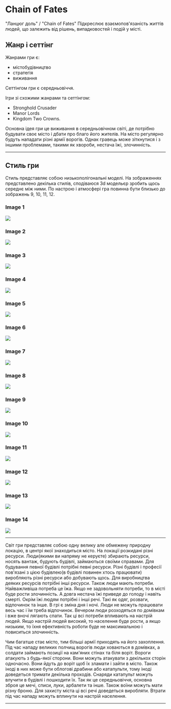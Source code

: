# Chain of Fates
"Ланцюг доль" / "Chain of Fates" Підкреслює взаємопов'язаність життів людей, що залежить від рішень, випадковостей і подій у місті.
## Жанр і сеттінг 

Жанрами гри є:
* містобудівництво
* стратегія
* виживання

Сеттінгом гри є середньовіччя.

Ігри зі схожими жанрами та сеттінгом: 
* Stronghold Crusader 
* Manor Lords
* Kingdom Two Crowns.

Основна ідея гри це виживання в середньовічном світі, де потрібно будувати своє місто і дбати про благо його жителів. 
На місто регулярно будуть нападати різні армії ворогів. 
Однак гравець може зіткнутися і з іншими проблемами, такими як хвороби, нестача їжі, злочинність.

***
## Стиль гри
Стиль представляє собою низькополігональні моделі.
На зображеннях представлено декілька стилів, сподіваюся 3d модельєр зробить щось середнє між ними.
По настрою і атмосфері гра повинна бути близько до зображень 9, 10, 11, 12.
<!-- ### Стиль 1 -->
### Image 1 
![](https://img.itch.zone/aW1hZ2UvMjc2MzUxLzYyODkxNTEuanBn/original/2sSU7w.jpg)

### Image 2 
![](https://i.ytimg.com/vi/vRUVHhMxgwE/hq720.jpg?sqp=-oaymwEhCK4FEIIDSFryq4qpAxMIARUAAAAAGAElAADIQj0AgKJD&rs=AOn4CLDx1MJ7MZnpsUBnfQDMSzdBpATcXg)

### Image 3 
![](https://preview.redd.it/899z146q2nv21.png?auto=webp&s=930ce1ef392e4ffb5789470a317cb04c0340e9f3)

### Image 4 
![](https://preview.free3d.com/img/2020/02/2273169183552308557/89utdouj.jpg)

### Image 5 
![](https://img.craftpix.net/2021/02/Free-Medieval-3D-People-Low-Poly-Models.webp)

### Image 6 
![](https://img.craftpix.net/2020/09/Medieval-Buildings-3D-Pack-360x240.webp)

### Image 7 
![](https://img.craftpix.net/2020/11/Medieval-Fortress-Pack-3D-Low-Poly-Models-360x240.webp)

### Image 8 
![](https://img.craftpix.net/2020/08/Free-Medieval-Houses-3D-Low-Poly-Pack-01-360x240.webp)

### Image 9 
![](https://img.freepik.com/premium-photo/low-poly-style-3d-render-medieval-village_14117-960994.jpg)

### Image 10 
![](https://img.freepik.com/premium-photo/lowpoly-style-3d-rendering-medieval-castle-courtyard-with-bird-flying-overhead_14117-1000800.jpg)

### Image 11 
![](https://images.squarespace-cdn.com/content/v1/541d868ce4b0c158abe9c5f3/1526682151792-YT6JY50M2BOCJ2XZG99F/image-asset.jpeg)

### Image 12 
![](https://img.freepik.com/premium-photo/lost-treasures-mysterious-isometric-pirate-cove-unforgiving-rpg-town-hauntingly-beautif_983420-7508.jpg)

### Image 13 
![](https://i.ytimg.com/vi/o2kVQ-Y2MqU/maxresdefault.jpg)

### Image 14 
![](https://artline.ua/storage/images/editor/editor_162591119148932_0.jpg)

***

Світ гри представляє собою одну велику але обмежену природну локацію, в центрі якої знаходиться місто.
На локації розкидані різні ресурси. 
Люди(якими ви напряму не керуєте) збирають ресурси, носять вантаж, будують будівлі, займаються своїми справами.
Для будування певної будівлі потрібні певні ресурси.
Різні будівлі і професії пов'язані з цією будівлею(в будівлі повинен хтось працювати) виробляють різні ресурси або добувають щось.
Для виробництва деяких ресурсів потрібні інші ресурси.
Також люди мають потреби. Найважливіша потреба це їжа. Якщо не задовольняти потреби, то в місті буде рости злочинність. 
А довга нестача їжі приведе до голоду і навіть смерті.
Окрім їжі людям потрібні і інші речі. Такі як одяг, розваги, відпочинок та інше.
В грі є зміна дня і ночі. Люди не можуть працювати весь час і їм треба відпочинок. Вечером люди розходяться по домівкам і вже вночі лягають спати.
Так ці всі потреби впливають на настрій людей. 
Якщо настрій людей високий, то населення буде рости, а якщо низьким, то їхня ефективність роботи буде не максимальною і повиситься злочинність.


Чим багатше стає місто, тим більші армії приходять на його захоплення.
Під час нападу великих полчищ ворогів люди ховаються в домівках, а солдати займають позиції на кам'яних стінах та біля воріт.
Вороги атакують з будь-якої сторони. Вони можуть атакувати з декількох сторін одночасно. Вони йдуть до воріт щоб їх зламати і зайти в місто.
Також іноді в них може бути облогові драбини або катапульти, тому іноді доведеться тримати декілька проходів. 
Снаряди катапульт можуть влучити в будівлі і пошкодити їх.
Так як це середньовіччя, основна зброя це мечі, списи, луки, арбалети та інше. Також воїни можуть мати різну броню.
Для захисту міста ці всі речі доведеться виробляти. Втрати під час нападу можуть вплинути на настрій населення.

***

